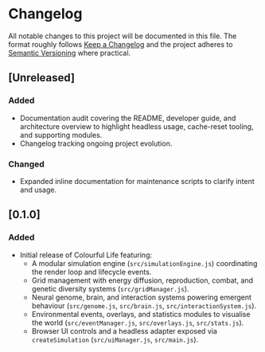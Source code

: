 # Changelog

All notable changes to this project will be documented in this file. The format
roughly follows [Keep a Changelog](https://keepachangelog.com/en/1.1.0/) and the
project adheres to [Semantic Versioning](https://semver.org/spec/v2.0.0.html)
where practical.

## [Unreleased]

### Added

- Documentation audit covering the README, developer guide, and architecture
  overview to highlight headless usage, cache-reset tooling, and supporting
  modules.
- Changelog tracking ongoing project evolution.

### Changed

- Expanded inline documentation for maintenance scripts to clarify intent and
  usage.

## [0.1.0]

### Added

- Initial release of Colourful Life featuring:
  - A modular simulation engine (`src/simulationEngine.js`) coordinating the
    render loop and lifecycle events.
  - Grid management with energy diffusion, reproduction, combat, and genetic
    diversity systems (`src/gridManager.js`).
  - Neural genome, brain, and interaction systems powering emergent behaviour
    (`src/genome.js`, `src/brain.js`, `src/interactionSystem.js`).
  - Environmental events, overlays, and statistics modules to visualise the
    world (`src/eventManager.js`, `src/overlays.js`, `src/stats.js`).
  - Browser UI controls and a headless adapter exposed via `createSimulation`
    (`src/uiManager.js`, `src/main.js`).
